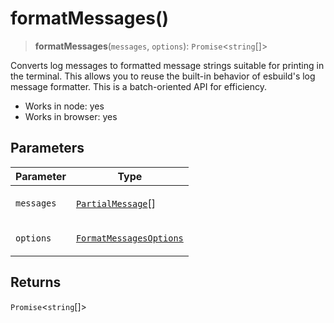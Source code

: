 # formatMessages()

> **formatMessages**(`messages`, `options`): `Promise`\<`string`[]\>

Converts log messages to formatted message strings suitable for printing in
the terminal. This allows you to reuse the built-in behavior of esbuild's
log message formatter. This is a batch-oriented API for efficiency.

- Works in node: yes
- Works in browser: yes

## Parameters

<table>
<thead>
<tr>
<th>Parameter</th>
<th>Type</th>
</tr>
</thead>
<tbody>
<tr>
<td>

`messages`

</td>
<td>

[`PartialMessage`](../interfaces/PartialMessage.md)[]

</td>
</tr>
<tr>
<td>

`options`

</td>
<td>

[`FormatMessagesOptions`](../interfaces/FormatMessagesOptions.md)

</td>
</tr>
</tbody>
</table>

## Returns

`Promise`\<`string`[]\>
